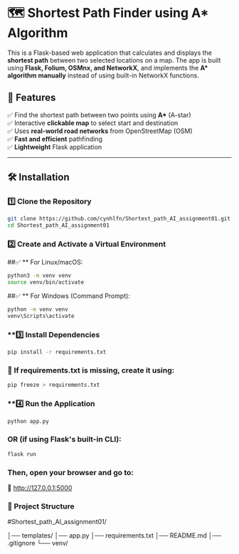 # 🗺️ Shortest Path Finder using A\* Algorithm

This is a Flask-based web application that calculates and displays the **shortest path** between two selected locations on a map. The app is built using **Flask, Folium, OSMnx, and NetworkX**, and implements the **A\* algorithm manually** instead of using built-in NetworkX functions.

## 🚀 Features

✅ Find the shortest path between two points using **A\*** (A-star)  
✅ Interactive **clickable map** to select start and destination  
✅ Uses **real-world road networks** from OpenStreetMap (OSM)  
✅ **Fast and efficient** pathfinding  
✅ **Lightweight** Flask application

---

## 🛠️ Installation

### **1️⃣ Clone the Repository**

```sh
git clone https://github.com/cynhlfn/Shortest_path_AI_assignment01.git
cd Shortest_path_AI_assignment01
```

### **2️⃣ Create and Activate a Virtual Environment**

##✅ \*\* For Linux/macOS:

```sh
python3 -m venv venv
source venv/bin/activate
```

##✅ \*\* For Windows (Command Prompt):

```sh
python -m venv venv
venv\Scripts\activate
```

### \*\*3️⃣ Install Dependencies

```sh
pip install -r requirements.txt
```

### 📌 If requirements.txt is missing, create it using:

```sh
pip freeze > requirements.txt
```

### \*\*4️⃣ Run the Application

```sh
python app.py
```

### OR (if using Flask's built-in CLI):

```sh
flask run
```

### Then, open your browser and go to:

🔗 http://127.0.0.1:5000

### 📂 Project Structure

#Shortest_path_AI_assignment01/

│── templates/
│── app.py
│── requirements.txt
│── README.md
│── .gitignore
└── venv/

```

```
